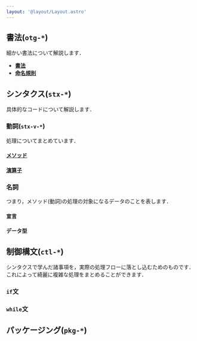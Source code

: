```yaml
---
layout: '@layout/Layout.astro'
---
```


## 書法(`otg-*`)
細かい書法について解説します．
* [**書法**](/b/lang/f/ruby/otg-notation)
* [**命名規則**](/b/lang/f/ruby/otg-naming)

## シンタクス(`stx-*`)
具体的なコードについて解説します．
### 動詞(`stx-v-*`)
処理についてまとめています．
#### [**メソッド**](/b/lang/f/stx-v-method)
#### [**演算子**](/b/lang/f/stx-v-operator)

### 名詞
つまり，メソッド(動詞)の処理の対象になるデータのことを表します．
#### 宣言

#### データ型

## 制御構文(`ctl-*`)
シンタクスで学んだ諸事項を，実際の処理フローに落とし込むためのものです．
これによって綺麗に複雑な処理をまとめることができます．
### `if`文

### `while`文

## パッケージング(`pkg-*`)